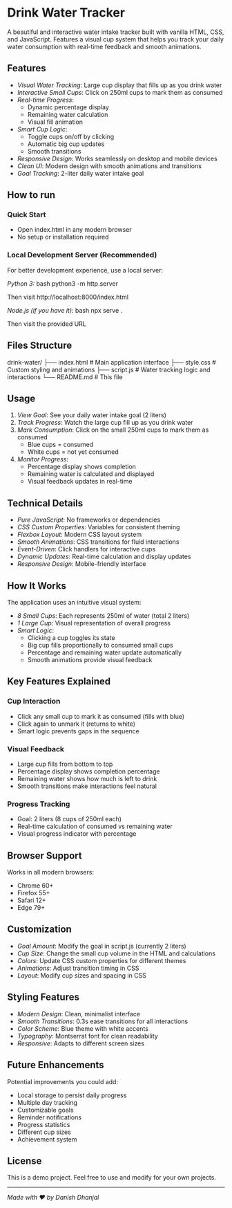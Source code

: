# Drink Water Tracker

A beautiful and interactive water intake tracker built with vanilla HTML, CSS, and JavaScript. Features a visual cup system that helps you track your daily water consumption with real-time feedback and smooth animations.

## Features

- *Visual Water Tracking*: Large cup display that fills up as you drink water
- *Interactive Small Cups*: Click on 250ml cups to mark them as consumed
- *Real-time Progress*: 
  - Dynamic percentage display
  - Remaining water calculation
  - Visual fill animation
- *Smart Cup Logic*: 
  - Toggle cups on/off by clicking
  - Automatic big cup updates
  - Smooth transitions
- *Responsive Design*: Works seamlessly on desktop and mobile devices
- *Clean UI*: Modern design with smooth animations and transitions
- *Goal Tracking*: 2-liter daily water intake goal

## How to run

### Quick Start
- Open index.html in any modern browser
- No setup or installation required

### Local Development Server (Recommended)
For better development experience, use a local server:

*Python 3:*
bash
python3 -m http.server

Then visit http://localhost:8000/index.html

*Node.js (if you have it):*
bash
npx serve .

Then visit the provided URL

## Files Structure


drink-water/
├── index.html      # Main application interface
├── style.css       # Custom styling and animations
├── script.js       # Water tracking logic and interactions
└── README.md       # This file


## Usage

1. *View Goal*: See your daily water intake goal (2 liters)
2. *Track Progress*: Watch the large cup fill up as you drink water
3. *Mark Consumption*: Click on the small 250ml cups to mark them as consumed
   - Blue cups = consumed
   - White cups = not yet consumed
4. *Monitor Progress*: 
   - Percentage display shows completion
   - Remaining water is calculated and displayed
   - Visual feedback updates in real-time

## Technical Details

- *Pure JavaScript*: No frameworks or dependencies
- *CSS Custom Properties*: Variables for consistent theming
- *Flexbox Layout*: Modern CSS layout system
- *Smooth Animations*: CSS transitions for fluid interactions
- *Event-Driven*: Click handlers for interactive cups
- *Dynamic Updates*: Real-time calculation and display updates
- *Responsive Design*: Mobile-friendly interface

## How It Works

The application uses an intuitive visual system:

- *8 Small Cups*: Each represents 250ml of water (total 2 liters)
- *1 Large Cup*: Visual representation of overall progress
- *Smart Logic*: 
  - Clicking a cup toggles its state
  - Big cup fills proportionally to consumed small cups
  - Percentage and remaining water update automatically
  - Smooth animations provide visual feedback

## Key Features Explained

### Cup Interaction
- Click any small cup to mark it as consumed (fills with blue)
- Click again to unmark it (returns to white)
- Smart logic prevents gaps in the sequence

### Visual Feedback
- Large cup fills from bottom to top
- Percentage display shows completion percentage
- Remaining water shows how much is left to drink
- Smooth transitions make interactions feel natural

### Progress Tracking
- Goal: 2 liters (8 cups of 250ml each)
- Real-time calculation of consumed vs remaining water
- Visual progress indicator with percentage

## Browser Support

Works in all modern browsers:
- Chrome 60+
- Firefox 55+
- Safari 12+
- Edge 79+

## Customization

- *Goal Amount*: Modify the goal in script.js (currently 2 liters)
- *Cup Size*: Change the small cup volume in the HTML and calculations
- *Colors*: Update CSS custom properties for different themes
- *Animations*: Adjust transition timing in CSS
- *Layout*: Modify cup sizes and spacing in CSS

## Styling Features

- *Modern Design*: Clean, minimalist interface
- *Smooth Transitions*: 0.3s ease transitions for all interactions
- *Color Scheme*: Blue theme with white accents
- *Typography*: Montserrat font for clean readability
- *Responsive*: Adapts to different screen sizes

## Future Enhancements

Potential improvements you could add:
- Local storage to persist daily progress
- Multiple day tracking
- Customizable goals
- Reminder notifications
- Progress statistics
- Different cup sizes
- Achievement system

## License

This is a demo project. Feel free to use and modify for your own projects.

---

*Made with ❤ by Danish Dhanjal*
